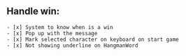 ## Handle win:
	- [x] System to know when is a win
	- [x] Pop up with the message	
	- [x] Mark selected character on keyboard on start game
	- [x] Not showing underline on HangmanWord

